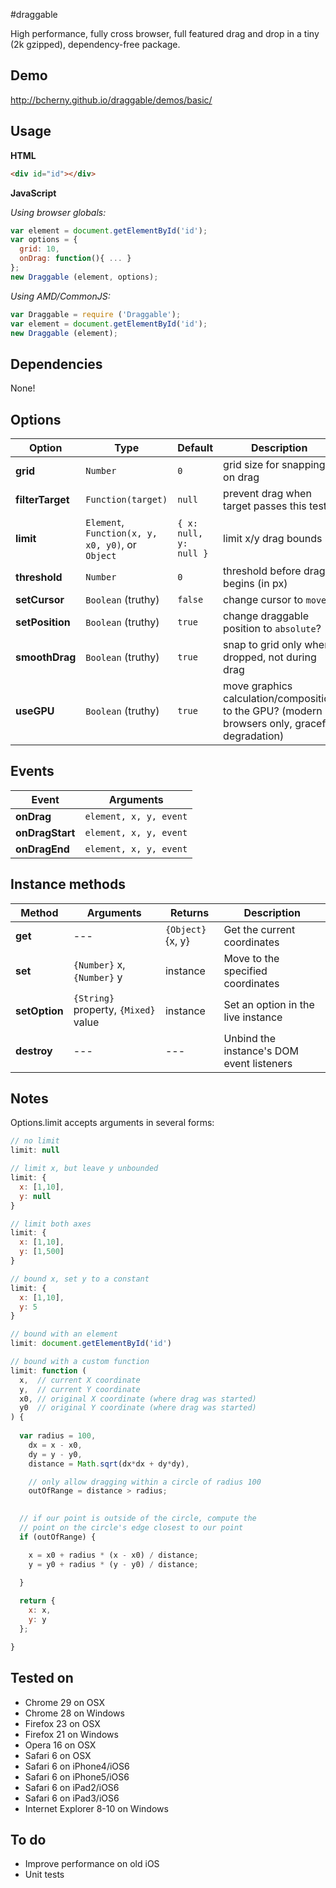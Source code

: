 #draggable

High performance, fully cross browser, full featured drag and drop in a tiny (2k gzipped), dependency-free package.

## Demo

http://bcherny.github.io/draggable/demos/basic/

## Usage

**HTML**
```html
<div id="id"></div>
```

**JavaScript**

*Using browser globals:*
```js
var element = document.getElementById('id');
var options = {
  grid: 10,
  onDrag: function(){ ... }
};
new Draggable (element, options);
```

*Using AMD/CommonJS:*
```js
var Draggable = require ('Draggable');
var element = document.getElementById('id');
new Draggable (element);
```

## Dependencies

None!

## Options

| Option            | Type                | Default | Description                                                           |
|-------------------|---------------------|---------|-----------------------------------------------------------------------|
| **grid**          | `Number`            | `0`     | grid size for snapping on drag                                        |
| **filterTarget**  | `Function(target)`  | `null`  | prevent drag when target passes this test                             |
| **limit**         | `Element`, `Function(x, y, x0, y0)`, or `Object` | `{ x: null, y: null }` | limit x/y drag bounds     |
| **threshold**     | `Number`            | `0`     | threshold before drag begins (in px)                                  |
| **setCursor**     | `Boolean` (truthy)  | `false` | change cursor to `move`?                                              |
| **setPosition**   | `Boolean` (truthy)  | `true`  | change draggable position to `absolute`?                              |
| **smoothDrag**    | `Boolean` (truthy)  | `true`  | snap to grid only when dropped, not during drag                       |
| **useGPU**        | `Boolean` (truthy)  | `true`  | move graphics calculation/composition to the GPU? (modern browsers only, graceful degradation) |

## Events

| Event           | Arguments               |
|-----------------|-------------------------|
| **onDrag**      | `element, x, y, event`  |
| **onDragStart** | `element, x, y, event`  |
| **onDragEnd**   | `element, x, y, event`  |

## Instance methods

| Method        | Arguments                               | Returns               | Description
|---------------|-----------------------------------------|-----------------------|-------------------------------------------|
| **get**       | ---                                     | `{Object}` {x, y}     | Get the current coordinates               |
| **set**       | `{Number}` x, `{Number}` y              | instance              | Move to the specified coordinates         |
| **setOption** | `{String}` property, `{Mixed}` value    | instance              | Set an option in the live instance        |
| **destroy**   | ---                                     | ---                   | Unbind the instance's DOM event listeners |

## Notes

Options.limit accepts arguments in several forms:

```js
// no limit
limit: null

// limit x, but leave y unbounded
limit: {
  x: [1,10],
  y: null
}

// limit both axes
limit: {
  x: [1,10],
  y: [1,500]
}

// bound x, set y to a constant
limit: {
  x: [1,10],
  y: 5
}

// bound with an element
limit: document.getElementById('id')

// bound with a custom function
limit: function (
  x,  // current X coordinate
  y,  // current Y coordinate
  x0, // original X coordinate (where drag was started)
  y0  // original Y coordinate (where drag was started)
) {
  
  var radius = 100,
    dx = x - x0,
    dy = y - y0,
    distance = Math.sqrt(dx*dx + dy*dy),

    // only allow dragging within a circle of radius 100
    outOfRange = distance > radius;

  
  // if our point is outside of the circle, compute the
  // point on the circle's edge closest to our point
  if (outOfRange) {

    x = x0 + radius * (x - x0) / distance;
    y = y0 + radius * (y - y0) / distance;
    
  }

  return {
    x: x,
    y: y
  };

}
```

## Tested on

- Chrome 29 on OSX
- Chrome 28 on Windows
- Firefox 23 on OSX
- Firefox 21 on Windows
- Opera 16 on OSX
- Safari 6 on OSX
- Safari 6 on iPhone4/iOS6
- Safari 6 on iPhone5/iOS6
- Safari 6 on iPad2/iOS6
- Safari 6 on iPad3/iOS6
- Internet Explorer 8-10 on Windows

## To do

- Improve performance on old iOS
- Unit tests